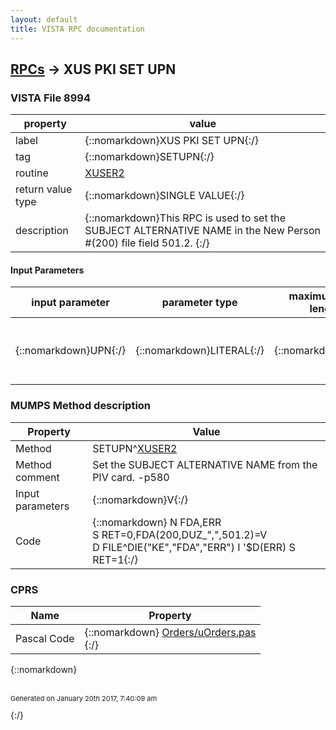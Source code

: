 ```yaml
---
layout: default
title: VISTA RPC documentation
---
```




## [RPCs](TableOfContent.md) &#8594; XUS PKI SET UPN 



### VISTA File 8994 


 property | value 
--- | --- 
 label | {::nomarkdown}XUS PKI SET UPN{:/}
 tag | {::nomarkdown}SETUPN{:/}
 routine | [XUSER2](http://code.osehra.org/dox/Routine_XUSER2_source.html)
 return value type | {::nomarkdown}SINGLE VALUE{:/}
 description | {::nomarkdown}This RPC is used to set the SUBJECT ALTERNATIVE NAME in the New Person #(200) file field 501.2. {:/}

#### Input Parameters

| input parameter | parameter type | maximum data length | required | description | 
| --- | --- | --- | --- | --- | 
| {::nomarkdown}UPN{:/} | {::nomarkdown}LITERAL{:/} | {::nomarkdown}50{:/} | {::nomarkdown}true{:/} | {::nomarkdown}This is the SUBJECT ALTERNATIVE NAME from the PIV card.{:/} | 


### MUMPS Method description

 Property | Value 
 --- | --- 
 Method | SETUPN^[XUSER2](http://code.osehra.org/dox/Routine_XUSER2_source.html)
 Method comment | Set the SUBJECT ALTERNATIVE NAME from the PIV card. -p580
 Input parameters | {::nomarkdown}V{:/}
 Code | {::nomarkdown}  N FDA,ERR<br> S RET=0,FDA(200,DUZ_",",501.2)=V<br> D FILE^DIE("KE","FDA","ERR") I '$D(ERR) S RET=1{:/}


### CPRS

 Name | Property 
 --- | --- 
 Pascal Code | {::nomarkdown} <a href="https://github.com/OSEHRA/VistA/blob/master/Packages/Order%20Entry%20Results%20Reporting/CPRS/CPRS-Chart/Orders/uOrders.pas">Orders/uOrders.pas</a><br/>{:/}

{::nomarkdown} <br/><br/><p style="font-size: 11px">Generated on January 20th 2017, 7:40:09 am</p>{:/}
